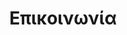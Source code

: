 ---
layout: contact
title: Επικοινωνία
description: Εταιρεία παραγωγής, εισαγωγών και εξαγωγών στην Ολλανδία, ΕΕ. Παραγωγός συσκευών Beckher. Διανομέας του κρασιού Miravento. Αποκλειστικός διανομέας των απολυμαντικών Sanosil στην Ελλάδα και την Κύπρο.
lang: el
ref: contact
---
